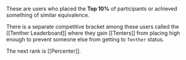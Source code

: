 These are users who placed the **Top 10%** of participants or achieved something of similar equivalence. 

There is a separate competitive bracket among these users called the [[Tenther Leaderboard]] where they gain [[Tenters]] from placing high enough to prevent someone else from getting to `Tenther` status.

The next rank is [[Percenter]].